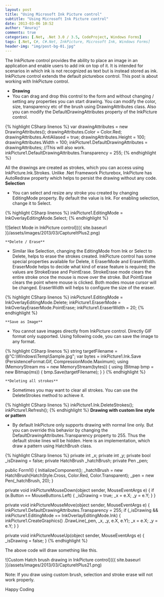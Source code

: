 ```yaml
---
layout: post
title: "Using Microsoft Ink Picture control"
subtitle: "Using Microsoft Ink Picture control"
date: 2013-03-06 10:52
author: "Anuraj"
comments: true
categories: [.Net, .Net 3.0 / 3.5, CodeProject, Windows Forms]
tags: [.Net, C#, C#.Net, InkPicture, Microsoft Ink, Windows Forms]
header-img: "img/post-bg-01.jpg"
---
```

The InkPicture control provides the ability to place an image in an application and enable users to add ink on top of it. It is intended for scenarios in which ink is not recognized as text but is instead stored as ink. InkPicture control extends the default picturebox control. This post is about working with InkPicture control.


*   **Drawing**
*   You can drag and drop this control to the form and without changing / setting any properties you can start drawing. You can modify the color, size, transparency etc of the brush using DrawingAttributes class. Also you can modify the DefaultDrawingAttributes property of the InkPicture control. 

{% highlight CSharp linenos %}
var drawingAttributes = new DrawingAttributes();
drawingAttributes.Color = Color.Red;
drawingAttributes.AntiAliased = true;
drawingAttributes.Height = 100;
drawingAttributes.Width = 100;
inkPicture1.DefaultDrawingAttributes = drawingAttributes;
//This will also work.
inkPicture1.DefaultDrawingAttributes.Transparency = 255;
{% endhighlight %}


All the drawings are created as strokes, which you can access using InkPicture.Ink.Strokes. Unlike .Net Framework Picturebox, InkPicture has AutoRedraw property which helps to persist the drawing without any code.
    **Selection**
*   You can select and resize any stroke you created by changing EditingMode property. By default the value is Ink. For enabling selection, change it to Select.

{% highlight CSharp linenos %}
inkPicture1.EditingMode = InkOverlayEditingMode.Select;
{% endhighlight %}

![Select Mode in InkPicture control]({{ site.baseurl }}/assets/images/2013/03/CaptureItPlus2.png)

    **Delete / Erase**
*   Similar like Selection, changing the EditingMode from Ink or Select to Delete, helps to erase the strokes created. InkPicture control has some special properties available for Delete, it EraserMode and EraserWidth. EraserMode helps to decide what kind of erase feature is required; the values are StrokeErase and PointErase. StrokeErase mode clears the entire stroke once the mouse is move over the stroke. But PointErase clears the point where mouse is clicked. Both modes mouse cursor will be changed. EraserWidth will helps to configure the size of the eraser.

{% highlight CSharp linenos %}
inkPicture1.EditingMode = InkOverlayEditingMode.Delete;
inkPicture1.EraserMode = InkOverlayEraserMode.PointErase;
inkPicture1.EraserWidth = 20;
{% endhighlight %}

    **Save as Image**
*   You cannot save images directly from InkPicture control. Directly GIF format only supported. Using following code, you can save the image to any format.

{% highlight CSharp linenos %}
string targetFilename = @"C:\Windows\Temp\Sample.jpg";
var bytes = inkPicture1.Ink.Save
    (PersistenceFormat.Gif, CompressionMode.Maximum);
using (MemoryStream ms = new MemoryStream(bytes))
{
    using (Bitmap bmp = new Bitmap(ms))
    {
        bmp.Save(targetFilename);
    }
}
{% endhighlight %}

    **Deleting all strokes**
*   Sometimes you may want to clear all strokes. You can use the DeleteStrokes method to achieve it.

{% highlight CSharp linenos %}
inkPicture1.Ink.DeleteStrokes();
inkPicture1.Refresh();
{% endhighlight %}
    **Drawing with custom line style or pattern**
*   By default InkPicture only supports drawing with normal line only. But you can override this behavior by changing the DefaultDrawingAttributes.Transparency property to 255. Thus the default stroke lines will be hidden. Here is an implementation, which draw a pattern using HatchBrush class.

{% highlight CSharp linenos %}
private int _x;
private int _y;
private bool _isDrawing = false;
private HatchBrush _hatchBrush;
private Pen _pen;

public Form1()
{
    InitializeComponent();
    _hatchBrush = new HatchBrush(HatchStyle.Cross,
        Color.Red, Color.Transparent);
    _pen = new Pen(_hatchBrush, 20);
}

private void inkPictureMouseDown(object sender, MouseEventArgs e)
{
    if (e.Button == MouseButtons.Left)
    {
        _isDrawing = true;
        _x = e.X;
        _y = e.Y;
    }
}

private void inkPictureMouseMove(object sender, MouseEventArgs e)
{
    inkPicture1.DefaultDrawingAttributes.Transparency = 255;
    if (_isDrawing &&
        inkPicture1.EditingMode == InkOverlayEditingMode.Ink)
    {
        inkPicture1.CreateGraphics()
            .DrawLine(_pen, _x, _y, e.X, e.Y);
        _x = e.X;
        _y = e.Y;
    }
}

private void inkPictureMouseUp(object sender, MouseEventArgs e)
{
    _isDrawing = false;
}
{% endhighlight %}

The above code will draw something like this.

![Custom Hatch brush drawing in InkPicture control]({{ site.baseurl }}/assets/images/2013/03/CaptureItPlus21.png)

Note: If you draw using custom brush, selection and stroke erase will not work properly. 


Happy Coding

